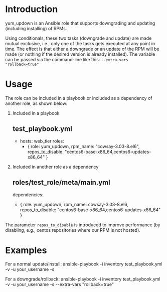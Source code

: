 # Introduction

yum\_updown is an Ansible role that supports downgrading and updating (including installing) of RPMs.

Using conditionals, these two tasks (downgrade and update) are made mutual exclusive, i.e., only one of the tasks gets executed at any point in time. The effect is that either a downgrade or an update of the RPM will be made (or nothing if the desired version is already installed). The variable can be passed via the command-line like this: `--extra-vars "rollback=true"`

# Usage

The role can be included in a playbook or included as a dependency of another role, as shown below:

1. Included in a playbook

    test_playbook.yml
    ---
      - hosts: web_tier
        roles:
          - { role: yum_updown, rpm_name: "cowsay-3.03-8.el6", repos_to_disable: "centos6-base-x86_64,centos6-updates-x86_64" }

2. Included in another role as a dependency

    roles/test_role/meta/main.yml
    ---
    dependencies:
      - { role: yum_updown, rpm_name: cowsay-3.03-8.el6, repos_to_disable: "centos6-base-x86_64,centos6-updates-x86_64" }

The parameter `repos_to_disable` is introduced to improve performance (by disabling, e.g., centos repositories where our RPM is not hosted).

# Examples

For a normal update/install:
    ansible-playbook -i inventory test_playbook.yml -v -u your_username -s

For a downgrade/rollback:
    ansible-playbook -i inventory test_playbook.yml -v -u your_username -s --extra-vars "rollback=true"

